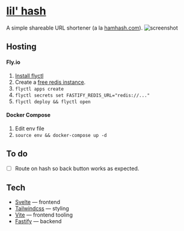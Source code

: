 # [lil' hash](lilhash.com)
A simple shareable URL shortener (a la [hamhash.com](hamhash.com)).
![screenshot](https://i.imgur.com/gBwgUKS.png)

## Hosting
#### Fly.io
1. [Install flyctl](https://fly.io/docs/getting-started/installing-flyctl/)
2. Create a [free redis instance](https://app.redislabs.com/).
3. `flyctl apps create`
4. `flyctl secrets set FASTIFY_REDIS_URL="redis://..."`
5. `flyctl deploy && flyctl open`
#### Docker Compose
1. Edit env file
2. `source env && docker-compose up -d`

## To do
- [ ] Route on hash so back button works as expected.

## Tech
- [Svelte](https://svelte.dev/) — frontend
- [Tailwindcss](https://tailwindcss.com/) — styling
- [Vite](https://vitejs.dev/) — frontend tooling
- [Fastify](https://fastify.io/) — backend
